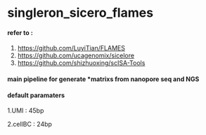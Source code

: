 # singleron_sicero_flames

#### refer to :
1. https://github.com/LuyiTian/FLAMES
2. https://github.com/ucagenomix/sicelore
3. https://github.com/shizhuoxing/scISA-Tools

#### main pipeline for generate *matrixs from nanopore seq and NGS 
#### default paramaters
1.UMI : 45bp

2.cellBC : 24bp
